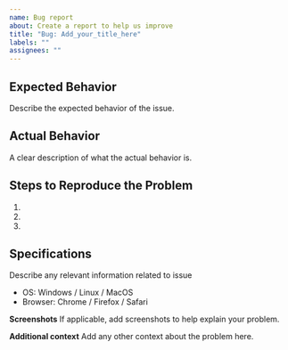 ```yaml
---
name: Bug report
about: Create a report to help us improve
title: "Bug: Add_your_title_here"
labels: ""
assignees: ""
---
```


## Expected Behavior

Describe the expected behavior of the issue.

## Actual Behavior

A clear description of what the actual behavior is.

## Steps to Reproduce the Problem

1.
2.
3.

## Specifications

Describe any relevant information related to issue

- OS: Windows / Linux / MacOS
- Browser: Chrome / Firefox / Safari

**Screenshots**
If applicable, add screenshots to help explain your problem.

**Additional context**
Add any other context about the problem here.

